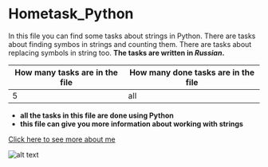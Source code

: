 # Hometask_Python
In this file you can find some tasks about strings in Python. There are tasks about finding symbos in strings and counting them. There are tasks about replacing symbols in string too.
__The tasks are written in *Russian*.__

|How many tasks are in the file|How many done tasks are in the file|
|--------------|-------------------|
|5             |all                |

+ __all the tasks in this file are done using Python__
+ __this file can give you more information about working with strings__

[Click here to see more about me](https://youtu.be/dQw4w9WgXcQ?si=GT5g-IzaGDn5J-aG)

![alt text][logo]

[logo]: https://github.com/lvsbdgil/Hometask_Python/assets/153516401/07a99470-332c-49bd-823d-3052272a1385
